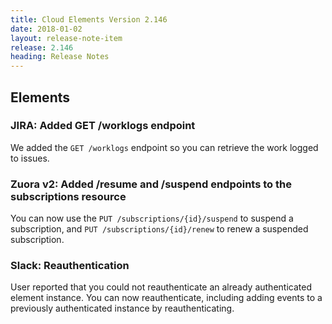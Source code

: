 ```yaml
---
title: Cloud Elements Version 2.146
date: 2018-01-02
layout: release-note-item
release: 2.146
heading: Release Notes
---
```


## Elements

### JIRA: Added GET /worklogs endpoint

We added the `GET /worklogs` endpoint so you can retrieve the work logged to issues.

### Zuora v2: Added /resume and /suspend endpoints to the subscriptions resource

You can now use the `PUT /subscriptions/{id}/suspend` to suspend a subscription, and `PUT /subscriptions/{id}/renew` to renew a suspended subscription.

### Slack: Reauthentication

User reported that you could not reauthenticate an already authenticated element instance. You can now reauthenticate, including adding events to a previously authenticated instance by reauthenticating.
